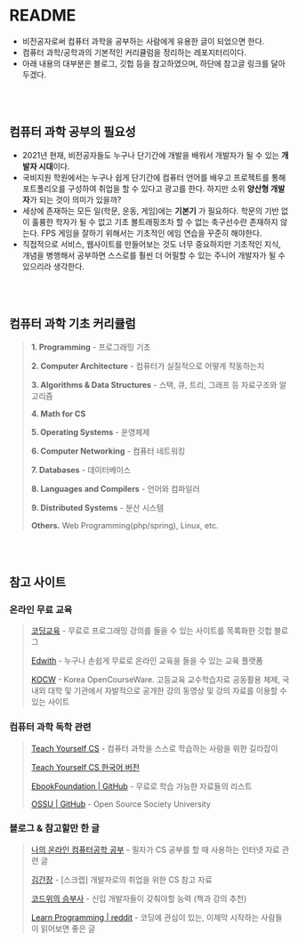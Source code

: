 # README

- 비전공자로써 컴퓨터 과학을 공부하는 사람에게 유용한 글이 되었으면 한다.
- 컴퓨터 과학/공학과의 기본적인 커리큘럼을 정리하는 레포지터리이다.
- 아래 내용의 대부분은 블로그, 깃헙 등을 참고하였으며, 하단에 참고글 링크를 달아두겠다.

</br></br>

## 컴퓨터 과학 공부의 필요성

- 2021년 현재, 비전공자들도 누구나 단기간에 개발을 배워서 개발자가 될 수 있는 **개발자 시대**이다.
- 국비지원 학원에서는 누구나 쉽게 단기간에 컴퓨터 언어를 배우고 프로젝트를 통해 포트폴리오를 구성하여 취업을 할 수 있다고 광고를 한다. 하지만 소위 **양산형 개발자**가 되는 것이 의미가 있을까?
- 세상에 존재하는 모든 일(학문, 운동, 게임)에는 **기본기** 가 필요하다. 학문의 기반 없이 훌륭한 학자가 될 수 없고 기초 볼트래핑조차 할 수 없는 축구선수란 존재하지 않는다. FPS 게임을 잘하기 위해서는 기초적인 에임 연습을 꾸준히 해야한다.
- 직접적으로 서비스, 웹사이트를 만들어보는 것도 너무 중요하지만 기초적인 지식, 개념을 병행해서 공부하면 스스로를 훨씬 더 어필할 수 있는 주니어 개발자가 될 수 있으리라 생각한다.

<br></br>

## 컴퓨터 과학 기초 커리큘럼

>**1. Programming** - 프로그래밍 기초
>
>**2. Computer Architecture** - 컴퓨터가 실질적으로 어떻게 작동하는지
>
>**3. Algorithms & Data Structures** - 스택, 큐, 트리, 그래프 등 자료구조와 알고리즘
>
>**4. Math for CS**
>
>**5. Operating Systems** - 운영체제
>
>**6. Computer Networking** - 컴퓨터 네트워킹
>
>**7. Databases** - 데이터베이스
>
>**8. Languages and Compilers** - 언어와 컴파일러
>
>**9. Distributed Systems** - 분산 시스템
>
>**Others.** Web Programming(php/spring), Linux, etc.

</br></br>

## 참고 사이트

### 온라인 무료 교육

> [코딩교육](https://codingedu.github.io/lecture/index.html) - 무료로 프로그래밍 강의를 들을 수 있는 사이트를 목록화한 깃헙 블로그
>
> [Edwith](https://www.edwith.org/) - 누구나 손쉽게 무료로 온라인 교육을 들을 수 있는 교육 플랫폼
>
> [KOCW](http://www.kocw.net/home/index.do) - Korea OpenCourseWare. 고등교육 교수학습자료 공동활용 체제, 국내외 대학 및 기관에서 자발적으로 공개한 강의 동영상 및 강의 자료를 이용할 수 있는 사이트

### 컴퓨터 과학 독학 관련

> [Teach Yourself CS](https://teachyourselfcs.com/) - 컴퓨터 과학을 스스로 학습하는 사람을 위한 길라잡이
>
> [Teach Yourself CS 한국어 버전](https://github.com/minnsane/TeachYourselfCS-KR)
>
> [EbookFoundation | GitHub](https://github.com/EbookFoundation/free-programming-books) - 무료로 학습 가능한 자료들의 리스트
>
> [OSSU | GitHub](https://github.com/ossu/computer-science) - Open Source Society University

### 블로그 & 참고할만 한 글

> [나의 온라인 컴퓨터공학 공부](https://coding-groot.tistory.com/93) - 필자가 CS 공부를 할 때 사용하는 인터넷 자료 관련 글
>
> [김간장](https://cinnamonc.tistory.com/m/144) - [스크랩] 개발자로의 취업을 위한 CS 참고 자료
>
> [코드위의 승부사](https://youngban.tistory.com/5) - 신입 개발자들이 갖춰야할 능력 (책과 강의 추천)
>
> [Learn Programming | reddit](https://www.reddit.com/r/learnprogramming/wiki/faq#wiki_getting_started) - 코딩에 관심이 있는, 이제막 시작하는 사람들이 읽어보면 좋은 글
